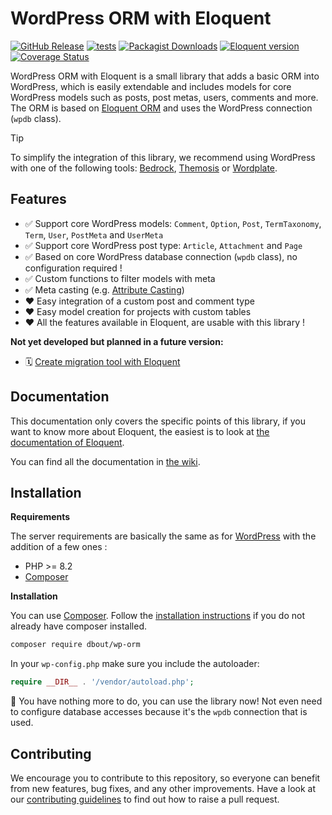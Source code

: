 # WordPress ORM with Eloquent

[![GitHub Release](https://img.shields.io/github/v/release/dimitriBouteille/wp-orm)](https://github.com/dimitriBouteille/wp-orm/releases)
[![tests](https://img.shields.io/github/actions/workflow/status/dimitriBouteille/wp-orm/tests.yml?label=tests)](https://github.com/dimitriBouteille/wp-orm/actions/workflows/tests.yml)
[![Packagist Downloads](https://img.shields.io/packagist/dt/dbout/wp-orm?color=yellow)](https://packagist.org/packages/dbout/wp-orm)
[![Eloquent version](https://img.shields.io/packagist/dependency-v/dbout/wp-orm/illuminate%2Fdatabase?color=orange)](https://github.com/dimitriBouteille/wp-orm/blob/main/composer.json)
[![Coverage Status](https://coveralls.io/repos/github/dimitriBouteille/wp-orm/badge.svg)](https://coveralls.io/github/dimitriBouteille/wp-orm)

WordPress ORM with Eloquent is a small library that adds a basic ORM into WordPress, which is easily extendable and includes models for core WordPress models such as posts, post metas, users, comments and more.
The ORM is based on [Eloquent ORM](https://laravel.com/docs/eloquent) and uses the WordPress connection (`wpdb` class).

> [!TIP]
> To simplify the integration of this library, we recommend using WordPress with one of the following tools: [Bedrock](https://roots.io/bedrock/), [Themosis](https://framework.themosis.com/) or [Wordplate](https://github.com/wordplate/wordplate#readme).

## Features

- ✅ Support core WordPress models: `Comment`, `Option`, `Post`, `TermTaxonomy`, `Term`, `User`, `PostMeta` and `UserMeta`
- ✅ Support core WordPress post type: `Article`, `Attachment` and `Page`
- ✅ Based on core WordPress database connection (`wpdb` class), no configuration required !
- ✅ Custom functions to filter models with meta
- ✅ Meta casting (e.g. [Attribute Casting](https://laravel.com/docs/eloquent-mutators#attribute-casting))
- ❤️ Easy integration of a custom post and comment type
- ❤️ Easy model creation for projects with custom tables
- ❤️ All the features available in Eloquent, are usable with this library !

**Not yet developed but planned in a future version:**

- 🗓️ [Create migration tool with Eloquent](https://github.com/dimitriBouteille/wp-orm/issues/28)

## Documentation

This documentation only covers the specific points of this library, if you want to know more about Eloquent, the easiest is to look at [the documentation of Eloquent](https://laravel.com/doc/eloquent).

You can find all the documentation in [the wiki](https://github.com/dimitriBouteille/wp-orm/wiki).

## Installation

**Requirements**

The server requirements are basically the same as for [WordPress](https://wordpress.org/about/requirements/) with the addition of a few ones :

- PHP >= 8.2
- [Composer](https://getcomposer.org/)

**Installation**

You can use [Composer](https://getcomposer.org/). Follow the [installation instructions](https://getcomposer.org/doc/00-intro.md) if you do not already have composer installed.

~~~bash
composer require dbout/wp-orm
~~~

In your `wp-config.php` make sure you include the autoloader:

~~~php
require __DIR__ . '/vendor/autoload.php';
~~~

🎉 You have nothing more to do, you can use the library now! Not even need to configure database accesses because it's the `wpdb` connection that is used.

## Contributing

We encourage you to contribute to this repository, so everyone can benefit from new features, bug fixes, and any other improvements. Have a look at our [contributing guidelines](CONTRIBUTING.md) to find out how to raise a pull request.
